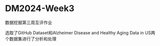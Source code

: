 # DM2024-Week3
数据挖掘第三周互评作业


选取了GitHub Dataset和Alzheimer Disease and Healthy Aging Data in US两个数据集进行了分析和处理
